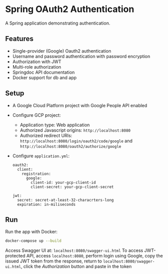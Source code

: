 # Spring OAuth2 Authentication

A Spring application demonstrating authentication.

## Features

* Single-provider (Google) Oauth2 authentication
* Username and password authentication with password encryption
* Authorization with JWT
* Multi-role authorization
* Springdoc API documentation
* Docker support for db and app

## Setup

* A Google Cloud Platform project with Google People API enabled

* Configure GCP project:
    * Application type: Web application
    * Authorized Javascript origins: `http://localhost:8080`
    * Authorized redirect URIs: `http://localhost:8080/login/oauth2/code/google`
      and `http://localhost:8080/oauth2/authorize/google`

* Configure `application.yml`:
    ```properties
    oauth2:
      client:
        registration:
          google:
            client-id: your-gcp-client-id
            client-secret: your-gcp-client-secret

    jwt:
      secret: secret-at-least-32-characrters-long
      expiration: in-miliseconds
  ```

## Run

Run the app with Docker:

```bash
docker-compose up --build
```

Access Swagger UI at: `localhost:8080/swagger-ui.html`
To access JWT-protected API, access `localhost:8080`, perform login using
Google, copy the issued JWT token from the response, return to
`localhost:8080/swagger-ui.html`, click the *Authorization* button and paste in the
token
